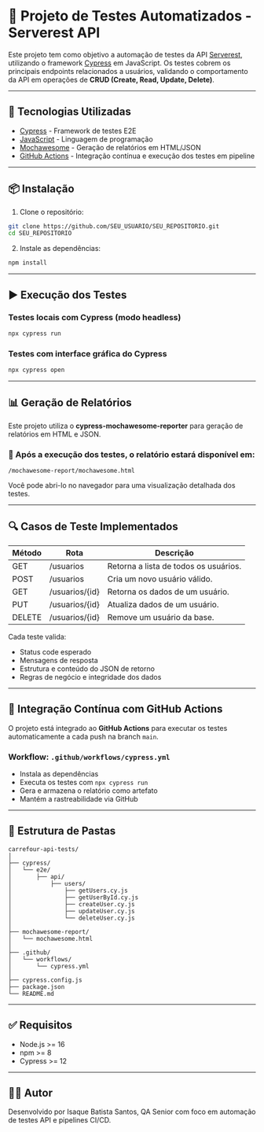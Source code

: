 # 🧪 Projeto de Testes Automatizados - Serverest API

Este projeto tem como objetivo a automação de testes da API [Serverest](https://serverest.dev/#/), utilizando o framework [Cypress](https://www.cypress.io/) em JavaScript. Os testes cobrem os principais endpoints relacionados a usuários, validando o comportamento da API em operações de **CRUD (Create, Read, Update, Delete)**.

---

## 🚀 Tecnologias Utilizadas

- [Cypress](https://docs.cypress.io/) - Framework de testes E2E
- [JavaScript](https://developer.mozilla.org/pt-BR/docs/Web/JavaScript) - Linguagem de programação
- [Mochawesome](https://github.com/adamgruber/mochawesome) - Geração de relatórios em HTML/JSON
- [GitHub Actions](https://docs.github.com/en/actions) - Integração contínua e execução dos testes em pipeline

---

## 📦 Instalação

1. Clone o repositório:

```bash
git clone https://github.com/SEU_USUARIO/SEU_REPOSITORIO.git
cd SEU_REPOSITORIO
```

2. Instale as dependências:

```bash
npm install
```

---

## ▶️ Execução dos Testes

### Testes locais com Cypress (modo headless)

```bash
npx cypress run
```

### Testes com interface gráfica do Cypress

```bash
npx cypress open
```

---

## 📊 Geração de Relatórios

Este projeto utiliza o **cypress-mochawesome-reporter** para geração de relatórios em HTML e JSON.

### 📁 Após a execução dos testes, o relatório estará disponível em:

```
/mochawesome-report/mochawesome.html
```

Você pode abri-lo no navegador para uma visualização detalhada dos testes.

---

## 🔍 Casos de Teste Implementados

| Método | Rota             | Descrição                             |
|--------|------------------|---------------------------------------|
| GET    | /usuarios        | Retorna a lista de todos os usuários. |
| POST   | /usuarios        | Cria um novo usuário válido.          |
| GET    | /usuarios/{id}   | Retorna os dados de um usuário.       |
| PUT    | /usuarios/{id}   | Atualiza dados de um usuário.         |
| DELETE | /usuarios/{id}   | Remove um usuário da base.            |

Cada teste valida:
- Status code esperado
- Mensagens de resposta
- Estrutura e conteúdo do JSON de retorno
- Regras de negócio e integridade dos dados

---

## 🔁 Integração Contínua com GitHub Actions

O projeto está integrado ao **GitHub Actions** para executar os testes automaticamente a cada push na branch `main`.

### Workflow: `.github/workflows/cypress.yml`

- Instala as dependências
- Executa os testes com `npx cypress run`
- Gera e armazena o relatório como artefato
- Mantém a rastreabilidade via GitHub

---

## 📂 Estrutura de Pastas

```
carrefour-api-tests/
│
├── cypress/
│   └── e2e/
│       ├── api/
│           ├── users/
│               ├── getUsers.cy.js
│               ├── getUserById.cy.js
│               ├── createUser.cy.js
│               ├── updateUser.cy.js
│               └── deleteUser.cy.js
│
├── mochawesome-report/
│   └── mochawesome.html
│
├── .github/
│   └── workflows/
│       └── cypress.yml
│
├── cypress.config.js
├── package.json
└── README.md
```

---

## ✅ Requisitos

- Node.js >= 16
- npm >= 8
- Cypress >= 12

---

## 🧑‍💻 Autor

Desenvolvido por Isaque Batista Santos, QA Senior com foco em automação de testes API e pipelines CI/CD.

